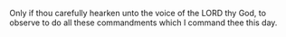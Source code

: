 Only if thou carefully hearken unto the voice of the LORD thy God, to observe to do all these commandments which I command thee this day.

